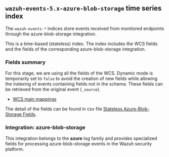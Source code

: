 ## `wazuh-events-5.x-azure-blob-storage` time series index

The `wazuh-events-*` indices store events received from monitored endpoints through the azure-blob-storage integration.

This is a time-based (stateless) index. The index includes the WCS fields and the fields of the corresponding azure-blob-storage integration.

### Fields summary

For this stage, we are using all the fields of the WCS. Dynamic mode is temporarily set to `false` to avoid the creation of new fields while allowing the indexing of events containing fields not in the schema. These fields can be retrieved from the original event (`_source`).

- [WCS main mappings](../../stateless/docs/fields.csv)

The detail of the fields can be found in csv file [Stateless Azure-Blob-Storage Fields](fields.csv).

### Integration: azure-blob-storage

This integration belongs to the **azure** log family and provides specialized fields for processing azure-blob-storage events in the Wazuh security platform.
